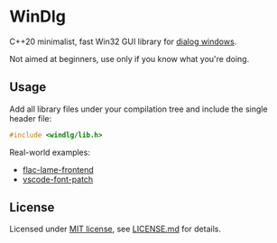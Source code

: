 # WinDlg

C++20 minimalist, fast Win32 GUI library for [dialog windows](https://learn.microsoft.com/en-us/windows/win32/dlgbox/about-dialog-boxes).

Not aimed at beginners, use only if you know what you're doing.

## Usage

Add all library files under your compilation tree and include the single header file:

```cpp
#include <windlg/lib.h>
```

Real-world examples:

* [flac-lame-frontend](https://github.com/rodrigocfd/flac-lame-frontend/tree/cpp-v3)
* [vscode-font-patch](https://github.com/rodrigocfd/vscode-font-patch/tree/cpp-v3.x)

## License

Licensed under [MIT license](https://opensource.org/licenses/MIT), see [LICENSE.md](LICENSE.md) for details.
